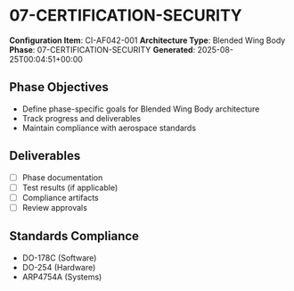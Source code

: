 # 07-CERTIFICATION-SECURITY

**Configuration Item**: CI-AF042-001
**Architecture Type**: Blended Wing Body
**Phase**: 07-CERTIFICATION-SECURITY
**Generated**: 2025-08-25T00:04:51+00:00

## Phase Objectives
- Define phase-specific goals for Blended Wing Body architecture
- Track progress and deliverables
- Maintain compliance with aerospace standards

## Deliverables
- [ ] Phase documentation
- [ ] Test results (if applicable)
- [ ] Compliance artifacts
- [ ] Review approvals

## Standards Compliance
- DO-178C (Software)
- DO-254 (Hardware)
- ARP4754A (Systems)
